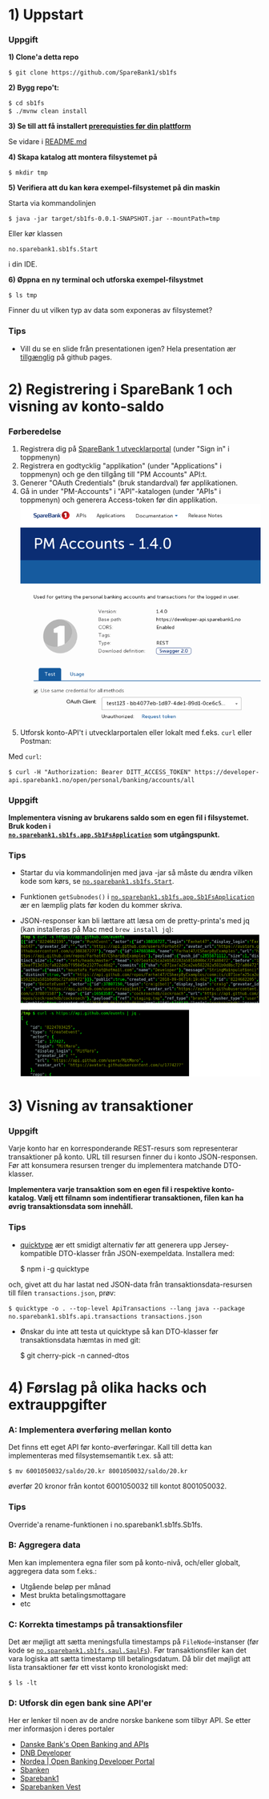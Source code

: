# 1) Uppstart

### Uppgift 

**1) Clone'a detta repo**


    $ git clone https://github.com/SpareBank1/sb1fs

**2) Bygg repo't:**

 
    $ cd sb1fs
    $ ./mvnw clean install 
 
**3) Se till att få installert [prerequisties før din plattform](README.md#prerequisites)**
 
Se vidare i [README.md](README.md#prerequisites)

**4) Skapa katalog att montera filsystemet på**

    $ mkdir tmp
    
**5) Verifiera att du kan køra exempel-filsystemet på din maskin**

Starta via kommandolinjen
    
    $ java -jar target/sb1fs-0.0.1-SNAPSHOT.jar --mountPath=tmp

Eller kør klassen

    no.sparebank1.sb1fs.Start

i din IDE.
    
**6) Øppna en ny terminal och utforska exempel-filsystmet**

    $ ls tmp
 
Finner du ut vilken typ av data som exponeras av filsystemet?

### Tips

* Vill du se en slide från presentationen igen? Hela presentation ær [tillgænglig](https://sparebank1.github.io/sb1fs/) på github pages.

# 2) Registrering i SpareBank 1 och visning av konto-saldo

### Førberedelse

1) Registrera dig på [SpareBank 1 utvecklarportal](https://developersparebank1.no/) (under "Sign in" i toppmenyn)
2) Registrera en godtycklig "applikation" (under "Applications" i toppmenyn) och ge den tillgång till "PM Accounts" API:t.
3) Generer "OAuth Credentials" (bruk standardval) før applikationen.
4) Gå in under "PM-Accounts" i "API"-katalogen  (under "APIs" i toppmenyn) och generera Access-token før din applikation.
![alt text](doc/token.png  "Screenshot")
5) Utforsk konto-API't i utvecklarportalen eller lokalt med f.eks. ``curl`` eller Postman:

Med ``curl``:

    $ curl -H "Authorization: Bearer DITT_ACCESS_TOKEN" https://developer-api.sparebank1.no/open/personal/banking/accounts/all
    
### Uppgift
**Implementera visning av brukarens saldo som en egen fil i filsystemet. Bruk koden i  
[``no.sparebank1.sb1fs.app.Sb1FsApplication``](../master/src/main/java/no/sparebank1/sb1fs/app/Sb1FsApplication.java)
 som utgångspunkt.**


### Tips
* Startar du via kommandolinjen med java -jar så måste du ændra vilken kode som kørs, se 
[``no.sparebank1.sb1fs.Start``](../master/src/main/java/no/sparebank1/sb1fs/Start.java).

* Funktionen ``getSubnodes()`` i [``no.sparebank1.sb1fs.app.Sb1FsApplication``](../master/src/main/java/no/sparebank1/sb1fs/app/Sb1FsApplication.java) 
ær en læmplig plats før koden du kommer skriva.

* JSON-responser kan bli lættare att læsa om de pretty-printa's med jq (kan installeras på Mac med ``brew install jq``):
![alt text](doc/curl.png  "jq")

# 3) Visning av transaktioner

### Uppgift

Varje konto har en korresponderande REST-resurs som representerar transaktioner på konto. URL till resursen finner du i 
konto JSON-responsen. Før att konsumera resursen trenger du implementera matchande DTO-klasser.
 
**Implementera varje transaktion som en egen fil i respektive konto-katalog. Vælj ett filnamn som indentifierar transaktionen, 
filen kan ha øvrig transaktionsdata som innehåll.**

### Tips 
 * [quicktype](https://github.com/quicktype/quicktype) ær ett smidigt alternativ før att generera upp Jersey-kompatible DTO-klasser från JSON-exempeldata. 
Installera med:

   
    $ npm i -g quicktype 
    
och, givet att du har lastat ned JSON-data från transaktionsdata-resursen till filen ``transactions.json``, prøv:

    $ quicktype -o . --top-level ApiTransactions --lang java --package no.sparebank1.sb1fs.api.transactions transactions.json 

 * Ønskar du inte att testa ut quicktype så kan DTO-klasser før transaktionsdata hæmtas in med git:
 
 
    $ git cherry-pick -n canned-dtos
    
# 4) Førslag på olika hacks och extrauppgifter 

### A: Implementera øverføring mellan konto

Det finns ett eget API før konto-øverføringar. Kall till detta kan implementeras med filsystemsemantik t.ex. så att:

    $ mv 6001050032/saldo/20.kr 8001050032/saldo/20.kr
    
øverfør 20 kronor från kontot 6001050032 till kontot 8001050032. 

### Tips

Override'a rename-funktionen i no.sparebank1.sb1fs.Sb1fs.     

### B: Aggregera data

Men kan implementera egna filer som på konto-nivå, och/eller globalt, aggregera data som f.eks.:

 * Utgående beløp per månad
 * Mest brukta betalingsmottagare
 * etc
 
### C: Korrekta timestamps på transaktionsfiler 

Det ær møjligt att sætta meningsfulla timestamps på ``FileNode``-instanser (før kode se 
[``no.sparebank1.sb1fs.saul.SaulFs``](../master/src/main/java/no/sparebank1/sb1fs/saul/SaulFs.java)). 
Før transaktionsfiler kan det vara logiska att sætta timestamp till betalingsdatum. Då blir det møjligt att lista 
transaktioner før ett visst konto kronologiskt med:

    $ ls -lt
	
### D: Utforsk din egen bank sine API'er
Her er lenker til noen av de andre norske bankene som tilbyr API. Se etter mer informasjon i deres portaler

* [Danske Bank's Open Banking and APIs](https://danskebank.com/openbanking)
* [DNB Developer](https://developer.dnb.no/)
* [Nordea | Open Banking Developer Portal](https://developer.nordeaopenbanking.com/)
* [Sbanken](https://sbanken.no/bruke/utviklerportalen/)
* [Sparebank1](https://developersparebank1.no/)
* [Sparebanken Vest](https://github.com/SparebankenVest)
